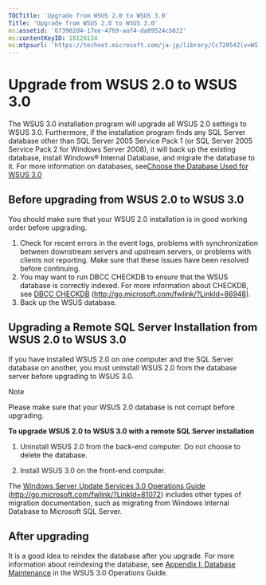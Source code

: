 ```yaml
---
TOCTitle: 'Upgrade from WSUS 2.0 to WSUS 3.0'
Title: 'Upgrade from WSUS 2.0 to WSUS 3.0'
ms:assetid: '673902d4-17ee-4769-aaf4-da09524cb822'
ms:contentKeyID: 18128134
ms:mtpsurl: 'https://technet.microsoft.com/ja-jp/library/Cc720542(v=WS.10)'
---
```


Upgrade from WSUS 2.0 to WSUS 3.0
=================================

The WSUS 3.0 installation program will upgrade all WSUS 2.0 settings to WSUS 3.0. Furthermore, if the installation program finds any SQL Server database other than SQL Server 2005 Service Pack 1 (or SQL Server 2005 Service Pack 2 for Windows Server 2008), it will back up the existing database, install Windows® Internal Database, and migrate the database to it. For more information on databases, see[Choose the Database Used for WSUS 3.0](https://technet.microsoft.com/6f51cae4-4b1e-4a4b-81ef-cc92dd3644fd)

Before upgrading from WSUS 2.0 to WSUS 3.0
------------------------------------------

You should make sure that your WSUS 2.0 installation is in good working order before upgrading.

1.  Check for recent errors in the event logs, problems with synchronization between downstream servers and upstream servers, or problems with clients not reporting. Make sure that these issues have been resolved before continuing.
2.  You may want to run DBCC CHECKDB to ensure that the WSUS database is correctly indexed. For more information about CHECKDB, see [DBCC CHECKDB](http://go.microsoft.com/fwlink/?linkid=86948) (http://go.microsoft.com/fwlink/?LinkId=86948).
3.  Back up the WSUS database.

Upgrading a Remote SQL Server Installation from WSUS 2.0 to WSUS 3.0
--------------------------------------------------------------------

If you have installed WSUS 2.0 on one computer and the SQL Server database on another, you must uninstall WSUS 2.0 from the database server before upgrading to WSUS 3.0.

> [!NOTE]
> Please make sure that your WSUS 2.0 database is not corrupt before upgrading. 

**To upgrade WSUS 2.0 to WSUS 3.0 with a remote SQL Server installation**
1.  Uninstall WSUS 2.0 from the back-end computer. Do not choose to delete the database.

2.  Install WSUS 3.0 on the front-end computer.

The [Windows Server Update Services 3.0 Operations Guide](http://go.microsoft.com/fwlink/?linkid=81072) (http://go.microsoft.com/fwlink/?LinkId=81072) includes other types of migration documentation, such as migrating from Windows Internal Database to Microsoft SQL Server.

After upgrading
---------------

It is a good idea to reindex the database after you upgrade. For more information about reindexing the database, see [Appendix I: Database Maintenance](https://technet.microsoft.com/e787794b-4f09-4d01-ae4e-5983ea7634f9) in the WSUS 3.0 Operations Guide.
